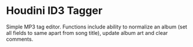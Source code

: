 # Houdini ID3 Tagger

Simple MP3 tag editor. Functions include ability to normalize an album (set all fields to same apart from song title), update album art and clear comments.
